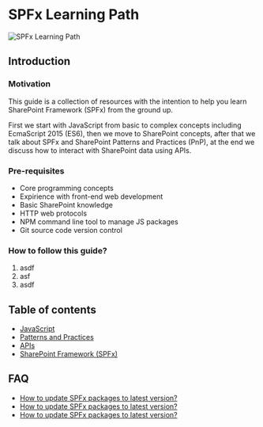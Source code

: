 # SPFx Learning Path
![SPFx Learning Path](https://blog.ch.atosconsulting.com/wp-content/uploads/2017/05/sharepoint-banner.png "SPFx Learning Path")

## Introduction
### Motivation
This guide is a collection of resources with the intention to help you learn SharePoint Framework (SPFx) from the ground up.

First we start with JavaScript from basic to complex concepts including EcmaScript 2015 (ES6), then we move to SharePoint concepts, after that we talk about SPFx and SharePoint Patterns and Practices (PnP), at the end we discuss how to interact with SharePoint data using APIs.

### Pre-requisites
  * Core programming concepts
  * Expirience with front-end web development
  * Basic SharePoint knowledge
  * HTTP web protocols
  * NPM command line tool to manage JS packages
  * Git source code version control

### How to follow this guide?
  1. asdf
  2. asf
  3. asdf

## Table of contents
  * [JavaScript](./JavaScript/javascript.md)
  * [Patterns and Practices](./PnP)
  * [APIs](./APIs)
  * [SharePoint Framework (SPFx)](./SPFx)

## FAQ
  * [How to update SPFx packages to latest version?](https://github.com/SharePoint/sp-dev-docs/blob/master/docs/spfx/update-latest-packages.md)
  * [How to update SPFx packages to latest version?](https://github.com/SharePoint/sp-dev-docs/blob/master/docs/spfx/update-latest-packages.md)
  * [How to update SPFx packages to latest version?](https://github.com/SharePoint/sp-dev-docs/blob/master/docs/spfx/update-latest-packages.md)